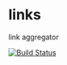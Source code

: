 links
=====

link aggregator

[![Build Status](https://travis-ci.org/[geoffreymoller]/[links].png)](https://travis-ci.org/[geoffreymoller]/[links])

